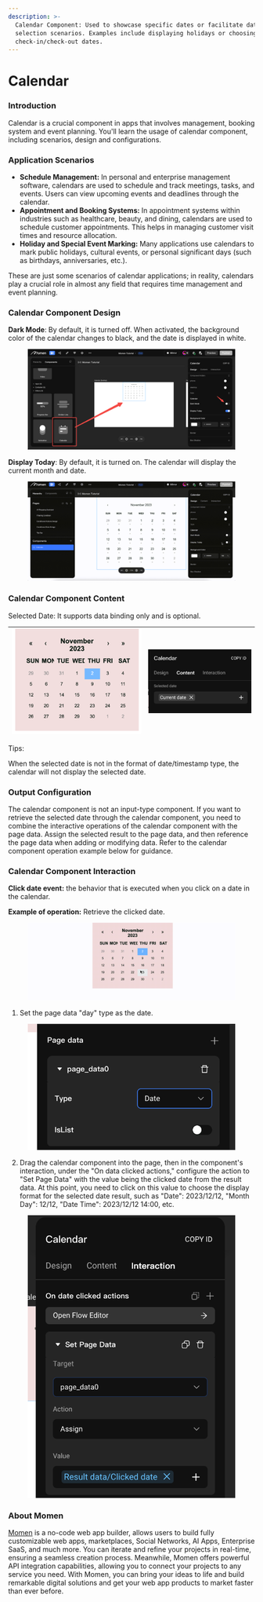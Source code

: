 ```yaml
---
description: >-
  Calendar Component: Used to showcase specific dates or facilitate date
  selection scenarios. Examples include displaying holidays or choosing
  check-in/check-out dates.
---
```


# Calendar

### **Introduction**

Calendar is a crucial component in apps that involves management, booking system and event planning. You'll learn the usage of calendar component, including scenarios, design and configurations.

### **Application Scenarios**

* **Schedule Management:** In personal and enterprise management software, calendars are used to schedule and track meetings, tasks, and events. Users can view upcoming events and deadlines through the calendar.
* **Appointment and Booking Systems:** In appointment systems within industries such as healthcare, beauty, and dining, calendars are used to schedule customer appointments. This helps in managing customer visit times and resource allocation.
* **Holiday and Special Event Marking:** Many applications use calendars to mark public holidays, cultural events, or personal significant days (such as birthdays, anniversaries, etc.).

These are just some scenarios of calendar applications; in reality, calendars play a crucial role in almost any field that requires time management and event planning.



### **Calendar Component Design**

**Dark Mode**: By default, it is turned off. When activated, the background color of the calendar changes to black, and the date is displayed in white.

<figure><img src="../.gitbook/assets/0 (32).png" alt="Calendar component in a no-code tool"><figcaption></figcaption></figure>

**Display Today**: By default, it is turned on. The calendar will display the current month and date.

<figure><img src="../.gitbook/assets/1 (13).gif" alt="Calendar component in a no-code tool"><figcaption></figcaption></figure>

### **Calendar Component Content**

Selected Date: It supports data binding only and is optional.

| <img src="../.gitbook/assets/2 (60).png" alt="How the calendar component works in Momen, a no-code tool" data-size="original"> | <img src="../.gitbook/assets/3 (57).png" alt="How the calendar component works in Momen, a no-code tool" data-size="original"> |
| ------------------------------------------------------------------------------------------------------------------------------ | ------------------------------------------------------------------------------------------------------------------------------ |

Tips:

When the selected date is not in the format of date/timestamp type, the calendar will not display the selected date.

### **Output Configuration**

The calendar component is not an input-type component. If you want to retrieve the selected date through the calendar component, you need to combine the interactive operations of the calendar component with the page data. Assign the selected result to the page data, and then reference the page data when adding or modifying data. Refer to the calendar component operation example below for guidance.

### **Calendar Component Interaction**

**Click date event:** the behavior that is executed when you click on a date in the calendar.

**Example of operation:** Retrieve the clicked date.

<figure><img src="../.gitbook/assets/4 (8).gif" alt="Calendar component interaction in momen, a no-code tool"><figcaption></figcaption></figure>

1. Set the page data "day" type as the date.

<figure><img src="../.gitbook/assets/5 (43).png" alt="Configuration of calendar component in momen"><figcaption></figcaption></figure>

2. Drag the calendar component into the page, then in the component's interaction, under the "On data clicked actions," configure the action to "Set Page Data" with the value being the clicked date from the result data. At this point, you need to click on this value to choose the display format for the selected date result, such as "Date": 2023/12/12, "Month Day": 12/12, "Date Time": 2023/12/12 14:00, etc.

<figure><img src="../.gitbook/assets/6 (40).png" alt="Configuration of calendar component in momen"><figcaption></figcaption></figure>



### **About Momen​​**

[Momen](https://momen.app/?channel=blog-about) is a no-code web app builder, allows users to build fully customizable web apps, marketplaces, Social Networks, AI Apps, Enterprise SaaS, and much more. You can iterate and refine your projects in real-time, ensuring a seamless creation process. Meanwhile, Momen offers powerful API integration capabilities, allowing you to connect your projects to any service you need. With Momen, you can bring your ideas to life and build remarkable digital solutions and get your web app products to market faster than ever before.​​

